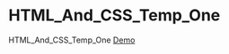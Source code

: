 # HTML_And_CSS_Temp_One
HTML_And_CSS_Temp_One
[Demo](https://mariamelagamii.github.io/HTML_And_CSS_Temp_One/)
